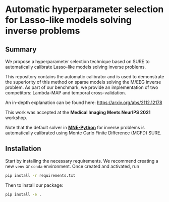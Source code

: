 # Automatic hyperparameter selection for Lasso-like models solving inverse problems

## Summary

We propose a hyperparameter selection technique based on SURE to automatically calibrate
Lasso-like models solving inverse problems.

This repository contains the automatic calibrator and is used to demonstrate the
superiority of this method on sparse models solving the M/EEG inverse problem. As part
of our benchmark, we provide an implementation of two competitors: Lambda-MAP and
temporal cross-validation.

An in-depth explanation can be found here: https://arxiv.org/abs/2112.12178

This work was accepted at the **Medical Imaging Meets NeurIPS 2021** workshop.

Note that the default solver in [**MNE-Python**](https://github.com/mne-tools/mne-python)
for inverse problems is automatically calibrated using Monte Carlo Finite Difference (MCFD)
SURE.

## Installation

Start by installing the necessary requirements. We recommend creating a new `venv` or
`conda` environment. Once created and activated, run

```bash
pip install -r requirements.txt
```

Then to install our package:

```bash
pip install -e .
```
